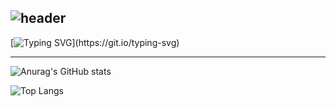 ![header](https://capsule-render.vercel.app/api?type=wave&color=auto&height=300&section=header&text=yuha00e&fontSize=90)
-----

[![Typing SVG](https://readme-typing-svg.demolab.com?font=Fira+Code&pause=1000&random=false&width=435&lines=Hello!+I'm+yuha!)](https://git.io/typing-svg)

-----


![Anurag's GitHub stats](https://github-readme-stats.vercel.app/api?username=yuha00e&show_icons=true&theme=nightowl)


![Top Langs](https://github-readme-stats.vercel.app/api/top-langs/?username=yuha00e&layout=compact&theme=nightowl)





<!--
**yuha00e/yuha00e** is a ✨ _special_ ✨ repository because its `README.md` (this file) appears on your GitHub profile.

Here are some ideas to get you started:

- 🔭 I’m currently working on ...
- 🌱 I’m currently learning ...
- 👯 I’m looking to collaborate on ...
- 🤔 I’m looking for help with ...
- 💬 Ask me about ...
- 📫 How to reach me: ...
- 😄 Pronouns: ...
- ⚡ Fun fact: ...
-->
